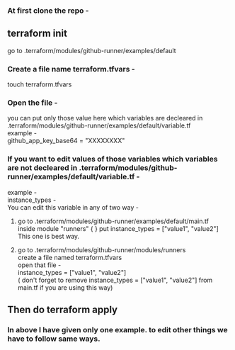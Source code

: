### At first clone the repo -
## terraform init
go to .terraform/modules/github-runner/examples/default <br/>
### Create a file name terraform.tfvars -
touch terraform.tfvars <br/>
### Open the file -
you can put only those value here which variables are decleared in .terraform/modules/github-runner/examples/default/variable.tf <br/>
example - <br/>
github_app_key_base64 = "XXXXXXXX" <br/>
### If you want to edit values of those variables which variables are not decleared in .terraform/modules/github-runner/examples/default/variable.tf -
example - <br/>
instance_types -  <br/>
You can edit this variable in any of two way - <br/>
1) go to .terraform/modules/github-runner/examples/default/main.tf <br/>
  inside module "runners" { } put   instance_types = ["value1", "value2"] <br/>
  This one is best way. <br/>

2) go to .terraform/modules/github-runner/modules/runners <br/>
   create a file named terraform.tfvars <br/>
   open that file - <br/>
   instance_types = ["value1", "value2"] <br/>
   ( don't forget to remove instance_types = ["value1", "value2"] from main.tf if you are using this way) <br/>
## Then do terraform apply

### In above I have given only one example. to edit other things we have to follow same ways.
